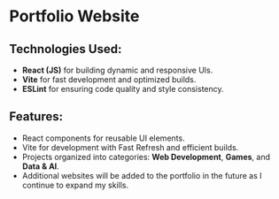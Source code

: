 # Portfolio Website

## Technologies Used:
- **React (JS)** for building dynamic and responsive UIs.
- **Vite** for fast development and optimized builds.
- **ESLint** for ensuring code quality and style consistency.

## Features:
- React components for reusable UI elements.
- Vite for development with Fast Refresh and efficient builds.
- Projects organized into categories: **Web Development**, **Games**, and **Data & AI**.
- Additional websites will be added to the portfolio in the future as I continue to expand my skills.
